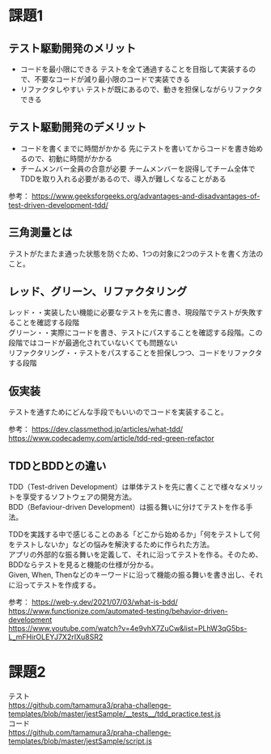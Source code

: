 # 課題1
## テスト駆動開発のメリット
- コードを最小限にできる
テストを全て通過することを目指して実装するので、不要なコードが減り最小限のコードで実装できる
- リファクタしやすい
テストが既にあるので、動きを担保しながらリファクタできる

## テスト駆動開発のデメリット
- コードを書くまでに時間がかかる
先にテストを書いてからコードを書き始めるので、初動に時間がかかる
- チームメンバー全員の合意が必要
チームメンバーを説得してチーム全体でTDDを取り入れる必要があるので、導入が難しくなることがある

参考：
https://www.geeksforgeeks.org/advantages-and-disadvantages-of-test-driven-development-tdd/

## 三角測量とは
テストがたまたま通った状態を防ぐため、1つの対象に2つのテストを書く方法のこと。

## レッド、グリーン、リファクタリング
レッド・・実装したい機能に必要なテストを先に書き、現段階でテストが失敗することを確認する段階  
グリーン・・実際にコードを書き、テストにパスすることを確認する段階。この段階ではコードが最適化されていないくても問題ない  
リファクタリング・・テストをパスすることを担保しつつ、コードをリファクタする段階

## 仮実装
テストを通すためにどんな手段でもいいのでコードを実装すること。

参考：
https://dev.classmethod.jp/articles/what-tdd/
https://www.codecademy.com/article/tdd-red-green-refactor

## TDDとBDDとの違い
TDD（Test-driven Development）は単体テストを先に書くことで様々なメリットを享受するソフトウェアの開発方法。  
BDD（Befaviour-driven Development）は振る舞いに分けてテストを作る手法。  
  
TDDを実践する中で感じることのある「どこから始めるか」「何をテストして何をテストしないか」などの悩みを解決するために作られた方法。  
アプリの外部的な振る舞いを定義して、それに沿ってテストを作る。そのため、BDDならテストを見ると機能の仕様が分かる。  
Given, When, Thenなどのキーワードに沿って機能の振る舞いを書き出し、それに沿ってテストを作成する。

参考：
https://web-y.dev/2021/07/03/what-is-bdd/  
https://www.functionize.com/automated-testing/behavior-driven-development  
https://www.youtube.com/watch?v=4e9vhX7ZuCw&list=PLhW3qG5bs-L_mFHirOLEYJ7X2rIXu8SR2

# 課題2
テスト  
https://github.com/tamamura3/praha-challenge-templates/blob/master/jestSample/__tests__/tdd_practice.test.js  
コード  
https://github.com/tamamura3/praha-challenge-templates/blob/master/jestSample/script.js  
